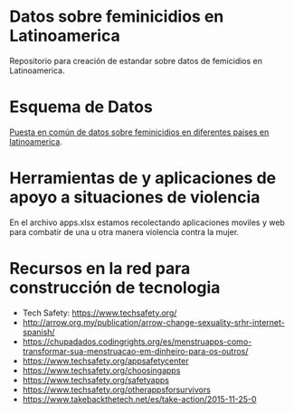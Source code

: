 # Datos sobre feminicidios en Latinoamerica

Repositorio para creación de estandar sobre datos de femicidios en Latinoamerica.

# Esquema de Datos

[Puesta en común de datos sobre feminicidios en diferentes paises en latinoamerica](docs/Esquema.md).

# Herramientas de y aplicaciones de apoyo a situaciones de violencia

En el archivo apps.xlsx estamos recolectando aplicaciones moviles y web para combatir de una u otra manera violencia contra la mujer.

# Recursos en la red para construcción de tecnologia

* Tech Safety: https://www.techsafety.org/
* http://arrow.org.my/publication/arrow-change-sexuality-srhr-internet-spanish/
* https://chupadados.codingrights.org/es/menstruapps-como-transformar-sua-menstruacao-em-dinheiro-para-os-outros/
* https://www.techsafety.org/appsafetycenter
* https://www.techsafety.org/choosingapps
* https://www.techsafety.org/safetyapps
* https://www.techsafety.org/otherappsforsurvivors
* https://www.takebackthetech.net/es/take-action/2015-11-25-0